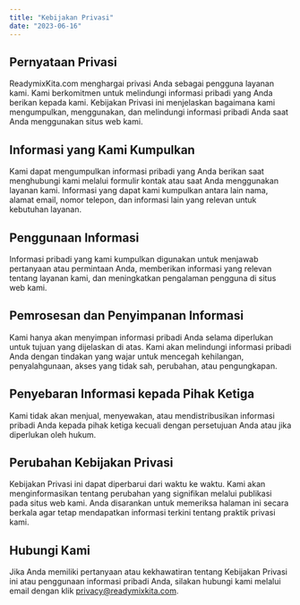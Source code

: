```yaml
---
title: "Kebijakan Privasi"
date: "2023-06-16"
---
```


## Pernyataan Privasi

ReadymixKita.com menghargai privasi Anda sebagai pengguna layanan kami. Kami berkomitmen untuk melindungi informasi pribadi yang Anda berikan kepada kami. Kebijakan Privasi ini menjelaskan bagaimana kami mengumpulkan, menggunakan, dan melindungi informasi pribadi Anda saat Anda menggunakan situs web kami.

## Informasi yang Kami Kumpulkan

Kami dapat mengumpulkan informasi pribadi yang Anda berikan saat menghubungi kami melalui formulir kontak atau saat Anda menggunakan layanan kami. Informasi yang dapat kami kumpulkan antara lain nama, alamat email, nomor telepon, dan informasi lain yang relevan untuk kebutuhan layanan.

## Penggunaan Informasi

Informasi pribadi yang kami kumpulkan digunakan untuk menjawab pertanyaan atau permintaan Anda, memberikan informasi yang relevan tentang layanan kami, dan meningkatkan pengalaman pengguna di situs web kami.

## Pemrosesan dan Penyimpanan Informasi

Kami hanya akan menyimpan informasi pribadi Anda selama diperlukan untuk tujuan yang dijelaskan di atas. Kami akan melindungi informasi pribadi Anda dengan tindakan yang wajar untuk mencegah kehilangan, penyalahgunaan, akses yang tidak sah, perubahan, atau pengungkapan.

## Penyebaran Informasi kepada Pihak Ketiga

Kami tidak akan menjual, menyewakan, atau mendistribusikan informasi pribadi Anda kepada pihak ketiga kecuali dengan persetujuan Anda atau jika diperlukan oleh hukum.

## Perubahan Kebijakan Privasi

Kebijakan Privasi ini dapat diperbarui dari waktu ke waktu. Kami akan menginformasikan tentang perubahan yang signifikan melalui publikasi pada situs web kami. Anda disarankan untuk memeriksa halaman ini secara berkala agar tetap mendapatkan informasi terkini tentang praktik privasi kami.

## Hubungi Kami

Jika Anda memiliki pertanyaan atau kekhawatiran tentang Kebijakan Privasi ini atau penggunaan informasi pribadi Anda, silakan hubungi kami melalui email dengan klik [privacy@readymixkita.com](mailto:readymixkita@gmail.com).
